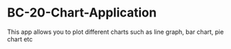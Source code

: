 # BC-20-Chart-Application

This app allows you to plot different charts such as line graph, bar chart, pie chart etc
